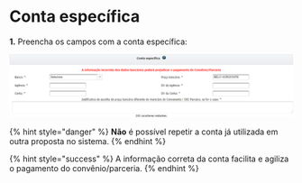 # Conta específica

**1.** Preencha os campos com a conta específica:

![](<../../../../.gitbook/assets/image (61) (1).png>)

{% hint style="danger" %}
**Não** é possível repetir a conta já utilizada em outra proposta no sistema.&#x20;
{% endhint %}

{% hint style="success" %}
A informação correta da conta facilita e agiliza o pagamento do convênio/parceria.
{% endhint %}
